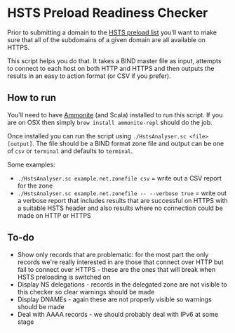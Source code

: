 HSTS Preload Readiness Checker
==============================
Prior to submitting a domain to the [HSTS preload list](https://hstspreload.org/) you'll want to make sure that all of the subdomains of a given domain are all available on HTTPS.

This script helps you do that. It takes a BIND master file as input, attempts to connect to each host on both HTTP and HTTPS and then outputs the results in an easy to action format (or CSV if you prefer).

How to run
----------
You'll need to have [Ammonite](http://www.lihaoyi.com/Ammonite/) (and Scala) installed to run this script. If you are on OSX then simply `brew install ammonite-repl` should do the job.

Once installed you can run the script using `./HstsAnalyser.sc <file> [output]`. The file should be a BIND format zone file and output can be one of `csv` or `terminal` and defaults to `terminal`.

Some examples:
 
 - `./HstsAnalyser.sc example.net.zonefile csv` = write out a CSV report for the zone
 - `./HstsAnalyser.sc example.net.zonefile -- --verbose true` = write out a verbose report that includes results that are successful on HTTPS with a suitable HSTS header and also results where no connection could be made on HTTP or HTTPS

To-do
-----
 - Show only records that are problematic: for the most part the only records we're really interested in are those that connect over HTTP but fail to connect over HTTPS - these are the ones that will break when HSTS preloading is switched on
 - Display NS delegations - records in the delegated zone are not visible to this checker so clear warnings should be made
 - Display DNAMEs - again these are not properly visible so warnings should be made
 - Deal with AAAA records - we should probably deal with IPv6 at some stage